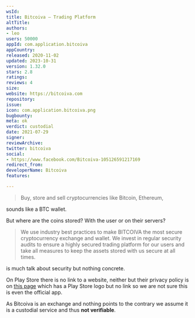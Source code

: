 ```yaml
---
wsId: 
title: Bitcoiva – Trading Platform
altTitle: 
authors:
- leo
users: 50000
appId: com.application.bitcoiva
appCountry: 
released: 2020-11-02
updated: 2023-10-31
version: 1.32.0
stars: 2.8
ratings: 
reviews: 4
size: 
website: https://bitcoiva.com
repository: 
issue: 
icon: com.application.bitcoiva.png
bugbounty: 
meta: ok
verdict: custodial
date: 2021-07-29
signer: 
reviewArchive: 
twitter: bitcoiva
social:
- https://www.facebook.com/Bitcoiva-105126591217169
redirect_from: 
developerName: Bitcoiva
features: 

---
```


> Buy, store and sell cryptocurrencies like Bitcoin, Ethereum,

sounds like a BTC wallet.

But where are the coins stored? With the user or on their servers?

> We use industry best practices to make BITCOIVA the most secure cryptocurrency exchange and wallet. We invest in regular security audits to ensure a highly secured trading platform for our users and take all measures to keep the assets stored with us secure at all times.  

is much talk about security but nothing concrete.

On Play Store there is no link to a website, neither but their privacy policy is
on [this page](https://bitcoiva.com/) which has a Play Store logo but no link so
we are not sure this is even the official app.

As Bitcoiva is an exchange and nothing points to the contrary we assume it is
a custodial service and thus **not verifiable**.


